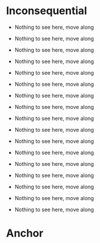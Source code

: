 # Inconsequential

- Nothing to see here, move along

- Nothing to see here, move along

- Nothing to see here, move along

- Nothing to see here, move along

- Nothing to see here, move along

- Nothing to see here, move along

- Nothing to see here, move along

- Nothing to see here, move along

- Nothing to see here, move along

- Nothing to see here, move along

- Nothing to see here, move along

- Nothing to see here, move along

- Nothing to see here, move along

- Nothing to see here, move along

- Nothing to see here, move along

- Nothing to see here, move along

- Nothing to see here, move along

# Anchor
